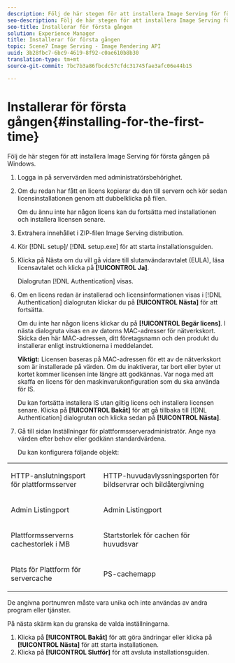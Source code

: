 ```yaml
---
description: Följ de här stegen för att installera Image Serving för första gången på Windows.
seo-description: Följ de här stegen för att installera Image Serving för första gången på Windows.
seo-title: Installerar för första gången
solution: Experience Manager
title: Installerar för första gången
topic: Scene7 Image Serving - Image Rendering API
uuid: 3b28fbc7-6bc9-4619-8f92-c0ae610b8b30
translation-type: tm+mt
source-git-commit: 7bc7b3a86fbcdc57cfdc31745fae3afc06e44b15

---
```



# Installerar för första gången{#installing-for-the-first-time}

Följ de här stegen för att installera Image Serving för första gången på Windows.

1. Logga in på servervärden med administratörsbehörighet.
1. Om du redan har fått en licens kopierar du den till servern och kör sedan licensinstallationen genom att dubbelklicka på filen.

   Om du ännu inte har någon licens kan du fortsätta med installationen och installera licensen senare.
1. Extrahera innehållet i ZIP-filen Image Serving distribution.
1. Kör [!DNL setup]/ [!DNL setup.exe] för att starta installationsguiden.
1. Klicka på Nästa om du vill gå vidare till slutanvändaravtalet (EULA), läsa licensavtalet och klicka på **[!UICONTROL Ja]**.

   Dialogrutan [!DNL Authentication] visas.
1. Om en licens redan är installerad och licensinformationen visas i [!DNL Authentication] dialogrutan klickar du på **[!UICONTROL Nästa]** för att fortsätta.

   Om du inte har någon licens klickar du på **[!UICONTROL Begär licens]**. I nästa dialogruta visas en av datorns MAC-adresser för nätverkskort. Skicka den här MAC-adressen, ditt företagsnamn och den produkt du installerar enligt instruktionerna i meddelandet.

   **Viktigt:** Licensen baseras på MAC-adressen för ett av de nätverkskort som är installerade på värden. Om du inaktiverar, tar bort eller byter ut kortet kommer licensen inte längre att godkännas. Var noga med att skaffa en licens för den maskinvarukonfiguration som du ska använda för IS.

   Du kan fortsätta installera IS utan giltig licens och installera licensen senare. Klicka på **[!UICONTROL Bakåt]** för att gå tillbaka till [!DNL Authentication] dialogrutan och klicka sedan på **[!UICONTROL Nästa]**.
1. Gå till sidan Inställningar för plattformsserveradministratör. Ange nya värden efter behov eller godkänn standardvärdena.

   Du kan konfigurera följande objekt:

<table id="table_AA5D7674BBBE4AD4B373066AEF413FFD"> 
 <tbody> 
  <tr> 
   <td> <p> HTTP-anslutningsport för plattformsserver </p> </td> 
   <td> <p>HTTP-huvudavlyssningsporten för bildservrar och bildåtergivning </p> </td> 
  </tr> 
  <tr> 
   <td> <p> Admin Listingport </p> </td> 
   <td> <p>Admin Listingport </p> </td> 
  </tr> 
  <tr> 
   <td> <p> Plattformsserverns cachestorlek i MB </p> </td> 
   <td> <p>Startstorlek för cachen för huvudsvar </p> </td> 
  </tr> 
  <tr> 
   <td> <p> Plats för Plattform för servercache </p> </td> 
   <td> <p>PS-cachemapp </p> </td> 
  </tr> 
 </tbody> 
</table>

De angivna portnumren måste vara unika och inte användas av andra program eller tjänster.

På nästa skärm kan du granska de valda inställningarna.
1. Klicka på **[!UICONTROL Bakåt]** för att göra ändringar eller klicka på **[!UICONTROL Nästa]** för att starta installationen.
1. Klicka på **[!UICONTROL Slutför]** för att avsluta installationsguiden.
